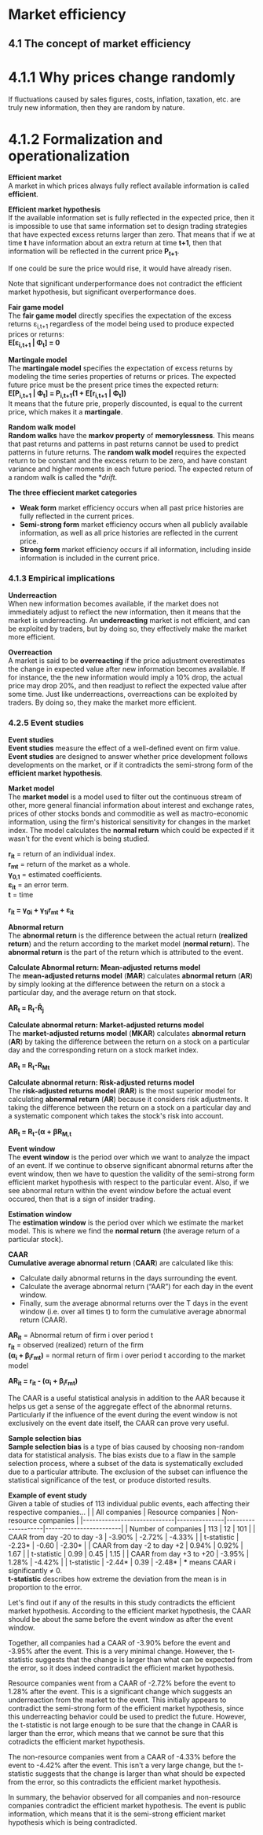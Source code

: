 # Market efficiency

## 4.1 The concept of market efficiency

# 4.1.1 Why prices change randomly
If fluctuations caused by sales figures, costs, inflation, taxation, etc. are truly new information, then they are random by nature.

# 4.1.2 Formalization and operationalization

**Efficient market**\
A market in which prices always fully reflect available information is called **efficient**.

**Efficient market hypothesis**\
If the available information set is fully reflected in the expected price, then it is impossible to use that same information set to design trading strategies that have expected excess returns larger than zero. That means that if we at time **t** have information about an extra return at time **t+1**, then that information will be reflected in the current price **P<sub>t+1</sub>**.

If one could be sure the price would rise, it would have already risen.

Note that significant underperformance does not contradict the efficient market hypothesis, but significant overperformance does.

**Fair game model**\
The **fair game model** directly specifies the expectation of the excess returns ε<sub>i,t+1</sub> regardless of the model being used to produce expected prices or returns:\
**E[ε<sub>i,t+1</sub> | Φ<sub>t</sub>] = 0**

**Martingale model**\
The **martingale model** specifies the expectation of excess returns by modeling the time series properties of returns or prices. The expected future price must be the present price times the expected return:\
**E[P<sub>i,t+1</sub> | Φ<sub>t</sub>] = P<sub>i,t+1</sub>(1 + E[r<sub>i,t+1</sub> | Φ<sub>t</sub>])**\
It means that the future prie, properly discounted, is equal to the current price, which makes it a **martingale**.

**Random walk model**\
**Random walks** have the **markov property** of **memorylessness**. This means that past returns and patterns in past returns cannot be used to predict patterns in future returns. The **random walk model** requires the expected return to be constant and the excess return to be zero, and have constant variance and higher moments in each future period. The expected return of a random walk is called the **drift*.

**The three effiecient market categories**
- **Weak form** market efficiency occurs when all past price histories are fully reflected in the current prices.
- **Semi-strong form** market efficiency occurs when all publicly available information, as well as all price histories are reflected in the current price.
- **Strong form** market efficiency occurs if all information, including inside information is included in the current price.

### 4.1.3 Empirical implications

**Underreaction**\
When new information becomes available, if the market does not immediately adjust to reflect the new information, then it means that the market is underreacting. An **underreacting** market is not efficient, and can be exploited by traders, but by doing so, they effectively make the market more efficient.

**Overreaction**\
A market is said to be **overreacting** if the price adjustment overestimates the change in expected value after new information becomes available. If for instance, the the new information would imply a 10% drop, the actual price may drop 20%, and then readjust to reflect the expected value after some time. Just like underreactions, overreactions can be exploited by traders. By doing so, they make the market more efficient.

### 4.2.5 Event studies

**Event studies**\
**Event studies** measure the effect of a well-defined event on firm value. **Event studies** are designed to answer whether price development follows developments on the market, or if it contradicts the semi-strong form of the **efficient market hypothesis**.

**Market model**\
The **market model** is a model used to filter out the continuous stream of other, more general financial information about interest and exchange rates, prices of other stocks bonds and commoditie as well as mactro-economic information, using the firm's historical sensitivity for changes in the market index. The model calculates the **normal return** which could be expected if it wasn't for the event which is being studied.

**r<sub>it</sub>** = return of an individual index.\
**r<sub>mt</sub>** = return of the market as a whole.\
**γ<sub>0,1</sub>** = estimated coefficients.\
**ε<sub>it</sub>** = an error term.\
**t** = time

**r<sub>it</sub> = γ<sub>0i</sub> + γ<sub>1i</sub>r<sub>mt</sub> + ε<sub>it</sub>**

**Abnormal return**\
The **abnormal return** is the difference between the actual return (**realized return**) and the return according to the market model (**normal return**). The **abnormal return** is the part of the return which is attributed to the event.

**Calculate Abnormal return: Mean-adjusted returns model**\
The **mean-adjusted returns model** (**MAR**) calculates **abnormal return** (**AR**) by simply looking at the difference between the return on a stock a particular day, and the average return on that stock.

**AR<sub>t</sub> = R<sub>t</sub>-R̄<sub>j</sub>**

**Calculate abnormal return: Market-adjusted returns model**\
The **market-adjusted returns model** (**MKAR**) calculates **abnormal return** (**AR**) by taking the difference between the return on a stock on a particular day and the corresponding return on a stock market index.

**AR<sub>t</sub> = R<sub>t</sub>-R<sub>Mt</sub>**

**Calculate abnormal return: Risk-adjusted returns model**\
The **risk-adjusted returns model** (**RAR**) is the most superior model for calculating **abnormal return** (**AR**) because it considers risk adjustments. It taking the difference between the return on a stock on a particular day and a systematic component which takes the stock's risk into account.

**AR<sub>t</sub> = R<sub>t</sub>-(α + ꞵR<sub>M,t</sub>**

**Event window**\
The **event window** is the period over which we want to analyze the impact of an event. If we continue to observe significant abnormal returns after the event window, then we have to question the validity of the semi-strong form efficient market hypothesis with respect to the particular event. Also, if we see abnormal return within the event window before the actual event occured, then that is a sign of insider trading.

**Estimation window**\
The **estimation window** is the period over which we estimate the market model. This is where we find the **normal return** (the average return of a particular stock).

**CAAR**\
**Cumulative average abnormal return** (**CAAR**) are calculated like this:
- Calculate daily abnormal returns in the days surrounding the event.
- Calculate the average abnormal return (“AAR”) for each day in the event window.
- Finally, sum the average abnormal returns over the T days in the event window (i.e. over all times t) to form the cumulative average abnormal return (CAAR).

**AR<sub>it</sub>** = Abnormal return of firm i over period t\
**r<sub>it</sub>** = observed (realized) return of the firm\
**(α<sub>i</sub> + β<sub>i</sub>r<sub>mt</sub>)** = normal return of firm i over period t according to the market model

**AR<sub>it</sub> = r<sub>it</sub> - (α<sub>i</sub> + β<sub>i</sub>r<sub>mt</sub>)**

The CAAR is a useful statistical analysis in addition to the AAR because it
helps us get a sense of the aggregate effect of the abnormal returns. Particularly if the influence of the event during the event window is not
exclusively on the event date itself, the CAAR can prove very useful.

**Sample selection bias**\
**Sample selection bias** is a type of bias caused by choosing non-random data for statistical analysis. The bias exists due to a flaw in the sample selection process, where a subset of the data is systematically excluded due to a particular attribute. The exclusion of the subset can influence the statistical significance of the test, or produce distorted results.

**Example of event study**\
Given a table of studies of 113 individual public events, each affecting their respective companies...
|                             | All companies | Resource companies | Non-resource companies |
|-----------------------------|---------------|--------------------|------------------------|
| Number of companies         | 113           | 12                 | 101                    |
| CAAR from day -20 to day -3 | -3.90%        | -2.72%             | -4.33%                 |
| t-statistic                 | -2.23*        | -0.60              | -2.30*                 |
| CAAR from day -2 to day +2  | 0.94%         | 0.92%              | 1.67                   |
| t-statistic                 | 0.99          | 0.45               | 1.15                   |
| CAAR from day +3 to +20     | -3.95%        | 1.28%              | -4.42%                 |
| t-statistic                 | -2.44*        | 0.39               | -2.48*                 |
**\*** means CAAR i significantly ≠ 0.\
**t-statistic** describes how extreme the deviation from the mean is in proportion to the error.

Let's find out if any of the results in this study contradicts the efficient market hypothesis. According to the efficient market hypothesis, the CAAR should be about the same before the event window as after the event window.

Together, all companies had a CAAR of -3.90% before the event and -3.95% after the event. This is a very minimal change. However, the t-statistic suggests that the change is larger than what can be expected from the error, so it does indeed contradict the efficient market hypothesis.

Resource companies went from a CAAR of -2.72% before the event to 1.28% after the event. This is a significant change which suggests an underreaction from the market to the event. This initially appears to contradict the semi-strong form of the efficient market hypothesis, since this underreacting behavior could be used to predict the future. However, the t-statistic is not large enough to be sure that the change in CAAR is larger than the error, which means that we cannot be sure that this cotradicts the efficient market hypothesis.

The non-resource companies went from a CAAR of -4.33% before the event to -4.42% after the event. This isn't a very large change, but the t-statistic suggests that the change is larger than what should be expected from the error, so this contradicts the efficient market hypothesis.

In summary, the behavior observed for all companies and non-resource companies contradict the efficient market hypothesis. The event is public information, which means that it is the semi-strong efficient market hypothesis which is being contradicted.